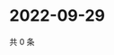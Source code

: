 # 2022-09-29

共 0 条

<!-- BEGIN WEIBO -->
<!-- 最后更新时间 Thu Sep 29 2022 18:20:45 GMT+0800 (China Standard Time) -->

<!-- END WEIBO -->
